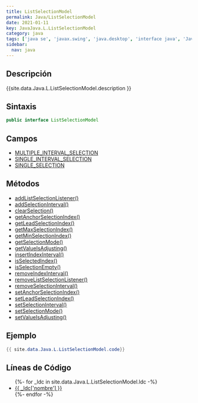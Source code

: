 ```yaml
---
title: ListSelectionModel
permalink: Java/ListSelectionModel
date: 2021-01-11
key: JavaJava.L.ListSelectionModel
category: java
tags: ['java se', 'javax.swing', 'java.desktop', 'interface java', 'Java 1.2']
sidebar: 
  nav: java
---
```


## Descripción
{{site.data.Java.L.ListSelectionModel.description }}

## Sintaxis
~~~java
public interface ListSelectionModel
~~~

## Campos
* [MULTIPLE_INTERVAL_SELECTION](/Java/ListSelectionModel/MULTIPLE_INTERVAL_SELECTION)
* [SINGLE_INTERVAL_SELECTION](/Java/ListSelectionModel/SINGLE_INTERVAL_SELECTION)
* [SINGLE_SELECTION](/Java/ListSelectionModel/SINGLE_SELECTION)

## Métodos
* [addListSelectionListener()](/Java/ListSelectionModel/addListSelectionListener)
* [addSelectionInterval()](/Java/ListSelectionModel/addSelectionInterval)
* [clearSelection()](/Java/ListSelectionModel/clearSelection)
* [getAnchorSelectionIndex()](/Java/ListSelectionModel/getAnchorSelectionIndex)
* [getLeadSelectionIndex()](/Java/ListSelectionModel/getLeadSelectionIndex)
* [getMaxSelectionIndex()](/Java/ListSelectionModel/getMaxSelectionIndex)
* [getMinSelectionIndex()](/Java/ListSelectionModel/getMinSelectionIndex)
* [getSelectionMode()](/Java/ListSelectionModel/getSelectionMode)
* [getValueIsAdjusting()](/Java/ListSelectionModel/getValueIsAdjusting)
* [insertIndexInterval()](/Java/ListSelectionModel/insertIndexInterval)
* [isSelectedIndex()](/Java/ListSelectionModel/isSelectedIndex)
* [isSelectionEmpty()](/Java/ListSelectionModel/isSelectionEmpty)
* [removeIndexInterval()](/Java/ListSelectionModel/removeIndexInterval)
* [removeListSelectionListener()](/Java/ListSelectionModel/removeListSelectionListener)
* [removeSelectionInterval()](/Java/ListSelectionModel/removeSelectionInterval)
* [setAnchorSelectionIndex()](/Java/ListSelectionModel/setAnchorSelectionIndex)
* [setLeadSelectionIndex()](/Java/ListSelectionModel/setLeadSelectionIndex)
* [setSelectionInterval()](/Java/ListSelectionModel/setSelectionInterval)
* [setSelectionMode()](/Java/ListSelectionModel/setSelectionMode)
* [setValueIsAdjusting()](/Java/ListSelectionModel/setValueIsAdjusting)

## Ejemplo
~~~java
{{ site.data.Java.L.ListSelectionModel.code}}
~~~

## Líneas de Código
<ul>
{%- for _ldc in site.data.Java.L.ListSelectionModel.ldc -%}
   <li>
       <a href="{{_ldc['url'] }}">{{ _ldc['nombre'] }}</a>
   </li>
{%- endfor -%}
</ul>
